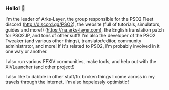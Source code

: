 ### Hello! 👋
I'm the leader of Arks-Layer, the group responsible for the PSO2 Fleet discord (http://discord.gg/PSO2), the website (full of tutorials, simulators, guides and more!) (https://na.arks-layer.com), the English translation patch for PSO2JP, and tons of other sutff! I'm also the developer of the PSO2 Tweaker (and various other things), translator/editor, community administrator, and more! If it's related to PSO2, I'm probably involved in it one way or another.

I also run various FFXIV communities, make tools, and help out with the XIVLauncher (and other project!)

I also like to dabble in other stuff/fix broken things I come across in my travels through the internet. I'm also hopelessly optimistic!
<!--
**Aida-Enna/Aida-Enna** is a ✨ _special_ ✨ repository because its `README.md` (this file) appears on your GitHub profile.

Here are some ideas to get you started:

- 🔭 I’m currently working on ...
- 🌱 I’m currently learning ...
- 👯 I’m looking to collaborate on ...
- 🤔 I’m looking for help with ...
- 💬 Ask me about ...
- 📫 How to reach me: ...
- 😄 Pronouns: ...
- ⚡ Fun fact: ...
-->
